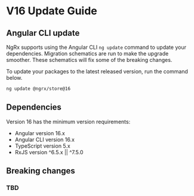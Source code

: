 # V16 Update Guide

## Angular CLI update

NgRx supports using the Angular CLI `ng update` command to update your dependencies. Migration schematics are run to make the upgrade smoother. These schematics will fix some of the breaking changes.

To update your packages to the latest released version, run the command below.

```sh
ng update @ngrx/store@16
```

## Dependencies

Version 16 has the minimum version requirements:

- Angular version 16.x
- Angular CLI version 16.x
- TypeScript version 5.x
- RxJS version ^6.5.x || ^7.5.0

## Breaking changes

### TBD


